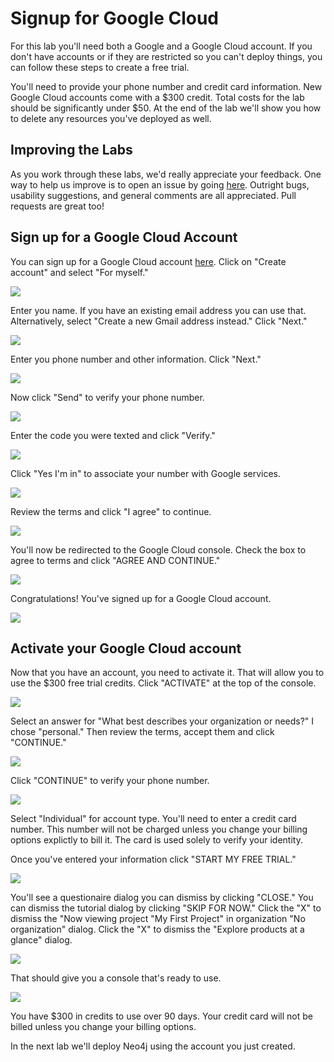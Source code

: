 # Signup for Google Cloud
For this lab you'll need both a Google and a Google Cloud account.  If you don't have accounts or if they are restricted so you can't deploy things, you can follow these steps to create a free trial.

You'll need to provide your phone number and credit card information.  New Google Cloud accounts come with a $300 credit. Total costs for the lab should be significantly under $50. At the end of the lab we'll show you how to delete any resources you've deployed as well.

## Improving the Labs
As you work through these labs, we'd really appreciate your feedback.  One way to help us improve is to open an issue by going [here](https://github.com/neo4j-partners/hands-on-lab-neo4j-and-vertex-ai/issues).  Outright bugs, usability suggestions, and general comments are all appreciated.  Pull requests are great too!

## Sign up for a Google Cloud Account
You can sign up for a Google Cloud account [here](https://console.cloud.google.com/). Click on "Create account" and select "For myself."

![](images/01-newaccount.png)

Enter you name.  If you have an existing email address you can use that.  Alternatively, select "Create a new Gmail address instead."  Click "Next."

![](images/02-newaccount.png)

Enter you phone number and other information.  Click "Next."

![](images/03-newaccount.png)

Now click "Send" to verify your phone number.

![](images/04-verify.png)

Enter the code you were texted and click "Verify."

![](images/05-verify.png)

Click "Yes I'm in" to associate your number with Google services.

![](images/06-number.png)

Review the terms and click "I agree" to continue.

![](images/07-number.png)

You'll now be redirected to the Google Cloud console.  Check the box to agree to terms and click "AGREE AND CONTINUE."

![](images/08-terms.png)

Congratulations!  You've signed up for a Google Cloud account.

![](images/09-console.png)

## Activate your Google Cloud account
Now that you have an account, you need to activate it.  That will allow you to use the $300 free trial credits.  Click "ACTIVATE" at the top of the console.

![](images/10-console.png)

Select an answer for "What best describes your organization or needs?"  I chose "personal." Then review the terms, accept them and click "CONTINUE."

![](images/11-activate.png)

Click "CONTINUE" to verify your phone number.

![](images/12-activate.png)

Select "Individual" for account type.  You'll need to enter a credit card number.  This number will not be charged unless you change your billing options explictly to bill it.  The card is used solely to verify your identity.

Once you've entered your information click "START MY FREE TRIAL."

![](images/13-activate.png)

You'll see a questionaire dialog you can dismiss by clicking "CLOSE."  You can dismiss the tutorial dialog by clicking "SKIP FOR NOW."  Click the "X" to dismiss the "Now viewing project "My First Project" in organization "No organization" dialog.  Click the "X" to dismiss the "Explore products at a glance" dialog.

![](images/14-dialogs.png)

That should give you a console that's ready to use.  

![](images/15-console.png)

You have $300 in credits to use over 90 days.  Your credit card will not be billed unless you change your billing options.

In the next lab we'll deploy Neo4j using the account you just created.